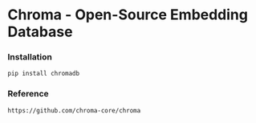 # Chroma - Open-Source Embedding Database

### Installation

    pip install chromadb


### Reference

    https://github.com/chroma-core/chroma
